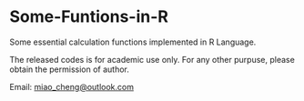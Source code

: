 # Some-Funtions-in-R


Some essential calculation functions implemented in R Language. 

The released codes is for academic use only. For any other purpuse, please obtain the permission of author.



Email: miao_cheng@outlook.com
  
